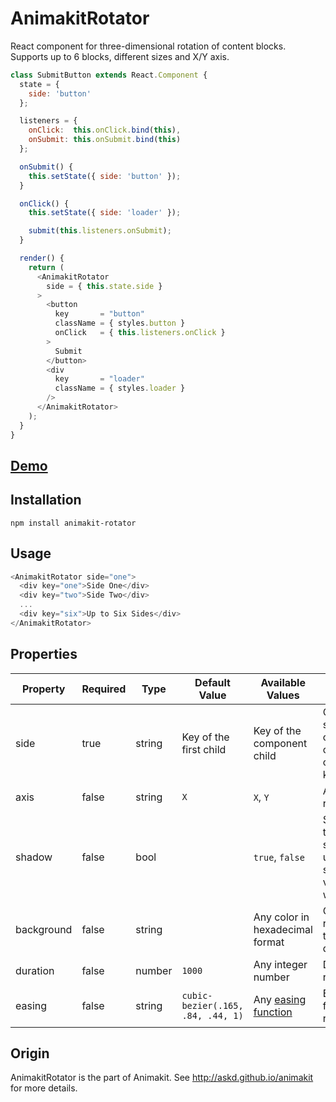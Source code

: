 # AnimakitRotator

React component for three-dimensional rotation of content blocks.
Supports up to 6 blocks, different sizes and X/Y axis.

```javascript
class SubmitButton extends React.Component {
  state = {
    side: 'button'
  };

  listeners = {
    onClick:  this.onClick.bind(this),
    onSubmit: this.onSubmit.bind(this)
  };

  onSubmit() {
    this.setState({ side: 'button' });
  }

  onClick() {
    this.setState({ side: 'loader' });

    submit(this.listeners.onSubmit);
  }

  render() {
    return (
      <AnimakitRotator
        side = { this.state.side }
      >
        <button
          key       = "button"
          className = { styles.button }
          onClick   = { this.listeners.onClick }
        >
          Submit
        </button>
        <div
          key       = "loader"
          className = { styles.loader }
        />
      </AnimakitRotator>
    );
  }
}
```

## [Demo](http://askd.github.io/animakit/#/rotator)

## Installation

```
npm install animakit-rotator
```

## Usage

```javascript
<AnimakitRotator side="one">
  <div key="one">Side One</div>
  <div key="two">Side Two</div>
  ...
  <div key="six">Up to Six Sides</div>
</AnimakitRotator>
```

## Properties

| Property | Required | Type | Default Value  | Available Values  | Description |
| ----- | ----- | ----- | ----- | ----- | ----- |
| side | true | string | Key of the first child | Key of the component child | Current visible side, that contains a child with the corresponding key  |
| axis | false | string | `X` | `X`, `Y` | Axis of rotation |
| shadow | false | bool |  | `true`, `false` | Shadow on the rotator side. If you use 4 or less sides, it will be visible only while rotation |
| background | false | string |  | Any color in hexadecimal format | Color of the rotator side, transparent by default |
| duration | false | number | `1000` | Any integer number | Duration of rotation |
| easing | false | string | `cubic-bezier(.165, .84, .44, 1)` | Any [easing function](http://easings.net/) | Easing function of rotation |


## Origin

AnimakitRotator is the part of Animakit.
See http://askd.github.io/animakit for more details.
